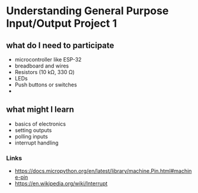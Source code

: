 # Understanding General Purpose Input/Output Project 1

## what do I need to participate

* microcontroller like ESP-32
* breadboard and wires
* Resistors (10 kΩ, 330 Ω)
* LEDs
* Push buttons or switches
* 

## what might I learn

* basics of electronics
* setting outputs
* polling inputs
* interrupt handling

### Links

* https://docs.micropython.org/en/latest/library/machine.Pin.html#machine-pin
* https://en.wikipedia.org/wiki/Interrupt